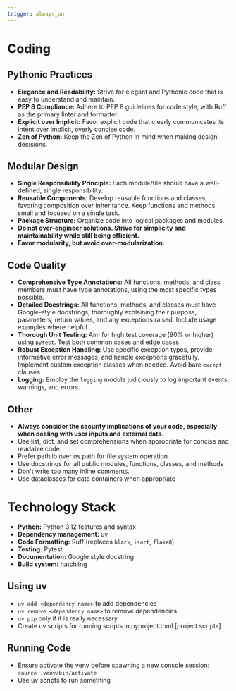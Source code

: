```yaml
---
trigger: always_on
---
```


# Coding

## Pythonic Practices

- **Elegance and Readability:** Strive for elegant and Pythonic code that is easy to understand and maintain.
- **PEP 8 Compliance:** Adhere to PEP 8 guidelines for code style, with Ruff as the primary linter and formatter.
- **Explicit over Implicit:** Favor explicit code that clearly communicates its intent over implicit, overly concise code.
- **Zen of Python:** Keep the Zen of Python in mind when making design decisions.

## Modular Design

- **Single Responsibility Principle:** Each module/file should have a well-defined, single responsibility.
- **Reusable Components:** Develop reusable functions and classes, favoring composition over inheritance. Keep functions and methods small and focused on a single task.
- **Package Structure:** Organize code into logical packages and modules.
- **Do not over-engineer solutions. Strive for simplicity and maintainability while still being efficient.**
- **Favor modularity, but avoid over-modularization.**

## Code Quality

- **Comprehensive Type Annotations:** All functions, methods, and class members must have type annotations, using the most specific types possible.
- **Detailed Docstrings:** All functions, methods, and classes must have Google-style docstrings, thoroughly explaining their purpose, parameters, return values, and any exceptions raised. Include usage examples where helpful.
- **Thorough Unit Testing:** Aim for high test coverage (90% or higher) using `pytest`. Test both common cases and edge cases.
- **Robust Exception Handling:** Use specific exception types, provide informative error messages, and handle exceptions gracefully. Implement custom exception classes when needed. Avoid bare `except` clauses.
- **Logging:** Employ the `logging` module judiciously to log important events, warnings, and errors.

## Other
- **Always consider the security implications of your code, especially when dealing with user inputs and external data.**
- Use list, dict, and set comprehensions when appropriate for concise and readable code.
- Prefer pathlib over os.path for file system operation
- Use docstrings for all public modules, functions, classes, and methods
- Don't write too many inline comments. 
- Use dataclasses for data containers when appropriate

# Technology Stack

- **Python:** Python 3.12 features and syntax
- **Dependency management:** uv
- **Code Formatting:** Ruff (replaces `black`, `isort`, `flake8`)
- **Testing:** Pytest
- **Documentation:** Google style docstring
- **Build system:** hatchling
  
## Using uv

- `uv add <dependency name>` to add dependencies
- `uv remove <dependency name>` to remove dependencies
- `uv pip` only if it is really necessary
- Create uv scripts for running scripts in pyproject.toml [project.scripts]

## Running Code

- Ensure activate the venv before spawning a new console session: `source .venv/bin/activate`
- Use uv scripts to run something